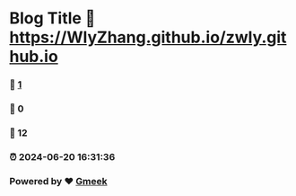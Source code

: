 # Blog Title :link: https://WlyZhang.github.io/zwly.github.io 
### :page_facing_up: [1](https://WlyZhang.github.io/zwly.github.io/tag.html) 
### :speech_balloon: 0 
### :hibiscus: 12 
### :alarm_clock: 2024-06-20 16:31:36 
### Powered by :heart: [Gmeek](https://github.com/Meekdai/Gmeek)
